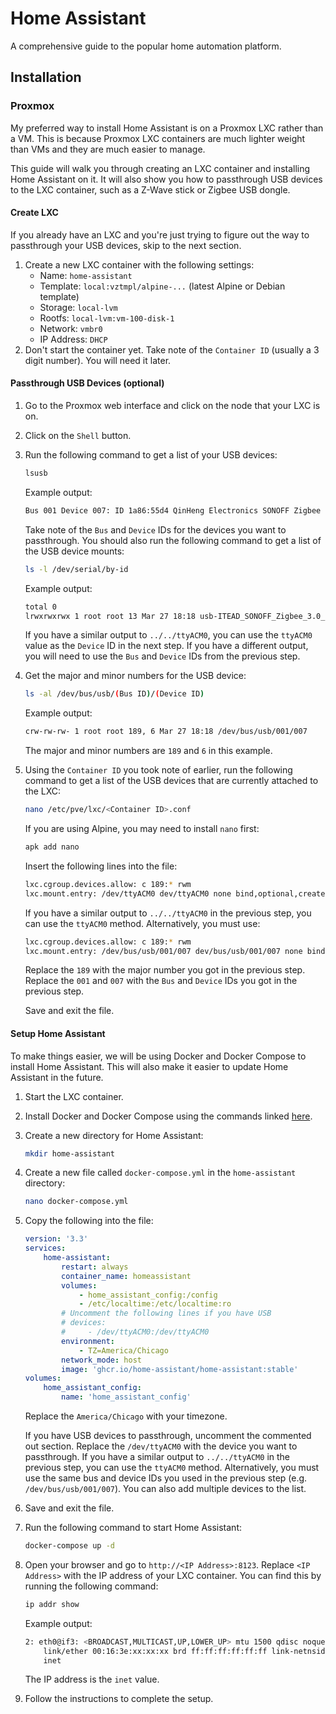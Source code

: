 # Home Assistant

A comprehensive guide to the popular home automation platform.

## Installation

### Proxmox

My preferred way to install Home Assistant is on a Proxmox LXC rather than a VM. This is because Proxmox LXC containers are much lighter weight than VMs and they are much easier to manage.

This guide will walk you through creating an LXC container and installing Home Assistant on it. It will also show you how to passthrough USB devices to the LXC container, such as a Z-Wave stick or Zigbee USB dongle.

#### Create LXC

If you already have an LXC and you're just trying to figure out the way to passthrough your USB devices, skip to the next section.

1. Create a new LXC container with the following settings:
   - Name: `home-assistant`
   - Template: `local:vztmpl/alpine-...` (latest Alpine or Debian template)
   - Storage: `local-lvm`
   - Rootfs: `local-lvm:vm-100-disk-1`
   - Network: `vmbr0`
   - IP Address: `DHCP`
2. Don't start the container yet. Take note of the `Container ID` (usually a 3 digit number). You will need it later.

#### Passthrough USB Devices (optional)

1. Go to the Proxmox web interface and click on the node that your LXC is on.
2. Click on the `Shell` button.
3. Run the following command to get a list of your USB devices:

   ```bash
   lsusb
   ```

    Example output:

    ```bash
    Bus 001 Device 007: ID 1a86:55d4 QinHeng Electronics SONOFF Zigbee 3.0 USB Dongle Plus V2
    ```

   Take note of the `Bus` and `Device` IDs for the devices you want to passthrough.
   You should also run the following command to get a list of the USB device mounts:

    ```bash
    ls -l /dev/serial/by-id
   ```

    Example output:

    ```bash
    total 0
    lrwxrwxrwx 1 root root 13 Mar 27 18:18 usb-ITEAD_SONOFF_Zigbee_3.0_USB_Dongle_Plus_V2_20221202210759-if00 -> ../../ttyACM0
    ```

    If you have a similar output to `../../ttyACM0`, you can use the `ttyACM0` value as the `Device` ID in the next step. If you have a different output, you will need to use the `Bus` and `Device` IDs from the previous step.

4. Get the major and minor numbers for the USB device:

    ```bash
    ls -al /dev/bus/usb/(Bus ID)/(Device ID)
    ```

    Example output:

    ```bash
    crw-rw-rw- 1 root root 189, 6 Mar 27 18:18 /dev/bus/usb/001/007
    ```

    The major and minor numbers are `189` and `6` in this example.

5. Using the `Container ID` you took note of earlier, run the following command to get a list of the USB devices that are currently attached to the LXC:

    ```bash
    nano /etc/pve/lxc/<Container ID>.conf
    ```

    If you are using Alpine, you may need to install `nano` first:

    ```bash
    apk add nano
    ```

    Insert the following lines into the file:

    ```bash
    lxc.cgroup.devices.allow: c 189:* rwm
    lxc.mount.entry: /dev/ttyACM0 dev/ttyACM0 none bind,optional,create=file none bind,optional,create=file

    ```

    If you have a similar output to `../../ttyACM0` in the previous step, you can use the `ttyACM0` method. Alternatively, you must use:

    ```bash
    lxc.cgroup.devices.allow: c 189:* rwm
    lxc.mount.entry: /dev/bus/usb/001/007 dev/bus/usb/001/007 none bind,optional,create=file
    ```

    Replace the `189` with the major number you got in the previous step. Replace the `001` and `007` with the `Bus` and `Device` IDs you got in the previous step.

    Save and exit the file.

#### Setup Home Assistant

To make things easier, we will be using Docker and Docker Compose to install Home Assistant. This will also make it easier to update Home Assistant in the future.

1. Start the LXC container.
2. Install Docker and Docker Compose using the commands linked [here](../docker.md#automated-install-script).
3. Create a new directory for Home Assistant:

    ```bash
    mkdir home-assistant
    ```

4. Create a new file called `docker-compose.yml` in the `home-assistant` directory:

    ```bash
    nano docker-compose.yml
    ```

5. Copy the following into the file:

    ```yaml
    version: '3.3'
    services:
        home-assistant:
            restart: always
            container_name: homeassistant
            volumes:
                - home_assistant_config:/config
                - /etc/localtime:/etc/localtime:ro
            # Uncomment the following lines if you have USB
            # devices:
            #     - /dev/ttyACM0:/dev/ttyACM0
            environment:
                - TZ=America/Chicago
            network_mode: host
            image: 'ghcr.io/home-assistant/home-assistant:stable'
    volumes:
        home_assistant_config:
            name: 'home_assistant_config'
    ```

    Replace the `America/Chicago` with your timezone.
    
    If you have USB devices to passthrough, uncomment the commented out section. Replace the `/dev/ttyACM0` with the device you want to passthrough. If you have a similar output to `../../ttyACM0` in the previous step, you can use the `ttyACM0` method. Alternatively, you must use the same bus and device IDs you used in the previous step (e.g. `/dev/bus/usb/001/007`). You can also add multiple devices to the list.

6. Save and exit the file.
7. Run the following command to start Home Assistant:

    ```bash
    docker-compose up -d
    ```
8. Open your browser and go to `http://<IP Address>:8123`. Replace `<IP Address>` with the IP address of your LXC container. You can find this by running the following command:

    ```bash
    ip addr show
    ```

    Example output:

    ```bash
    2: eth0@if3: <BROADCAST,MULTICAST,UP,LOWER_UP> mtu 1500 qdisc noqueue state UP group default qlen 1000
        link/ether 00:16:3e:xx:xx:xx brd ff:ff:ff:ff:ff:ff link-netnsid 0
        inet
    ```

    The IP address is the `inet` value.

9. Follow the instructions to complete the setup.
